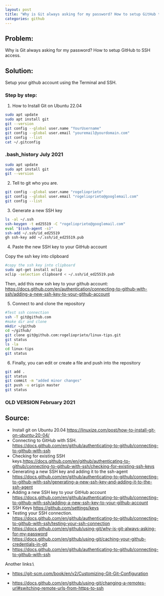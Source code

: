 ```yaml
---
layout: post
title: "Why is Git always asking for my password? How to setup GitHub to SSH access."
categories: github
---
```



## Problem: 

Why is Git always asking for my password? How to setup GitHub to SSH access.


## Solution: 

Setup your github account using the Terminal and SSH.

### Step by step:


1. How to Install Git on Ubuntu 22.04  
```bash
sudo apt update
sudo apt install git
git --version
git config --global user.name "YourUsername"
git config --global user.email "youremail@yourdomain.com"
git config --list
cat ~/.gitconfig
```

### .bash_history July 2021

```bash
sudo apt update
sudo apt install git
git --version
```
2. Tell to git who you are.
```bash
git config --global user.name "rogelioprieto"
git config --global user.email "rogelioprieto@googlemail.com"
git config --list
```
3. Generate a new SSH key 
```bash
ls -al ~/.ssh
ssh-keygen -t ed25519 -C "rogelioprieto@googlemail.com"
eval "$(ssh-agent -s)"
ssh-add ~/.ssh/id_ed25519
gh ssh-key add ~/.ssh/id_ed25519.pub
```

4.  Paste the new SSH key to your GitHub account

Copy the ssh key into clipboard
```bash
#copy the ssh key into clipboard
sudo apt-get install xclip
xclip -selection clipboard < ~/.ssh/id_ed25519.pub
```

Then, add this new ssh key to your github account:\
<https://docs.github.com/en/authentication/connecting-to-github-with-ssh/adding-a-new-ssh-key-to-your-github-account>

5. Connect to and clone the repository
```bash
#Test ssh connection
ssh -T git@github.com
#make dir and clone
mkdir ~/github
cd ~/github/
git clone git@github.com:rogelioprieto/linux-tips.git
git status
ls -la
cd linux-tips
git status

```

6. Finally, you can edit or create a file and push into the repository
```bash
git add .
git status
git commit -m "added minor changes"
git push -u origin master
git status

```



### OLD VERSION February 2021

## Source:
- Install git on Ubuntu 20.04 <https://linuxize.com/post/how-to-install-git-on-ubuntu-20-04/>
- Connecting to GitHub with SSH. <https://docs.github.com/en/github/authenticating-to-github/connecting-to-github-with-ssh>
-  Checking for existing SSH keys.<https://docs.github.com/en/github/authenticating-to-github/connecting-to-github-with-ssh/checking-for-existing-ssh-keys>
- Generating a new SSH key and adding it to the ssh-agent <https://docs.github.com/en/github/authenticating-to-github/connecting-to-github-with-ssh/generating-a-new-ssh-key-and-adding-it-to-the-ssh-agent>
- Adding a new SSH key to your GitHub account <https://docs.github.com/en/github/authenticating-to-github/connecting-to-github-with-ssh/adding-a-new-ssh-key-to-your-github-account>
- SSH Keys <https://github.com/settings/keys>
- Testing your SSH connection. <https://docs.github.com/en/github/authenticating-to-github/connecting-to-github-with-ssh/testing-your-ssh-connection>
- <https://docs.github.com/en/github/using-git/why-is-git-always-asking-for-my-password>
- <https://docs.github.com/en/github/using-git/caching-your-github-credentials-in-git>
- <https://docs.github.com/en/github/authenticating-to-github/connecting-to-github-with-ssh>


Another links:\
- <https://git-scm.com/book/en/v2/Customizing-Git-Git-Configuration>

- <https://docs.github.com/en/github/using-git/changing-a-remotes-url#switching-remote-urls-from-https-to-ssh>


